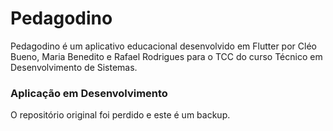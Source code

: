 # Pedagodino

Pedagodino é um aplicativo educacional desenvolvido em Flutter por Cléo Bueno, Maria Benedito e Rafael Rodrigues para o TCC do curso Técnico em Desenvolvimento de Sistemas.

<h3> Aplicação em Desenvolvimento </h3>

O repositório original foi perdido e este é um backup.
